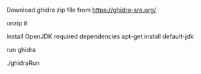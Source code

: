 Download ghidra zip file from https://ghidra-sre.org/

unzip it

Install OpenJDK required dependencies apt-get install default-jdk

run ghidra

./ghidraRun


